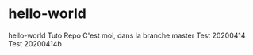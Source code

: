 # hello-world
hello-world Tuto Repo
C'est moi, dans la branche master
Test 20200414 
Test 20200414b 
